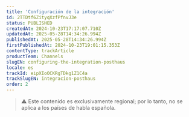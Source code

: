 ```yaml
---
title: 'Configuración de la integración'
id: 2TTDtf6ZityqXzfPfnvJ3e
status: PUBLISHED
createdAt: 2024-10-23T17:17:07.710Z
updatedAt: 2025-05-28T14:34:26.994Z
publishedAt: 2025-05-28T14:34:26.994Z
firstPublishedAt: 2024-10-23T19:01:15.353Z
contentType: trackArticle
productTeam: Channels
slugEN: configuring-the-integration-posthaus
locale: es
trackId: eipXIoOCKRgTDkg1Z1C4a
trackSlugEN: integracion-posthaus
order: 2
---
```


> ⚠️ Este contenido es exclusivamente regional; por lo tanto, no se aplica a los países de habla española.
